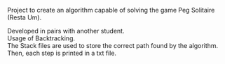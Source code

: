 Project to create an algorithm capable of solving the game Peg Solitaire (Resta Um).  
  
Developed in pairs with another student.  
Usage of Backtracking.  
The Stack files are used to store the correct path found by the algorithm. Then, each step is printed in a txt file.  
